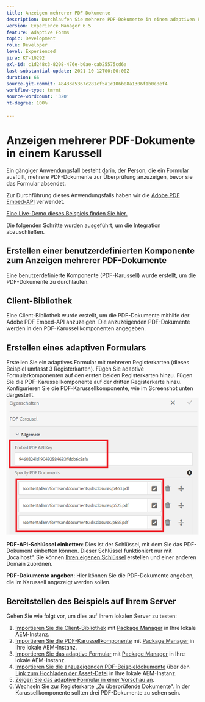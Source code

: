 ```yaml
---
title: Anzeigen mehrerer PDF-Dokumente
description: Durchlaufen Sie mehrere PDF-Dokumente in einem adaptiven Formular.
version: Experience Manager 6.5
feature: Adaptive Forms
topic: Development
role: Developer
level: Experienced
jira: KT-10292
exl-id: c1d248c3-8208-476e-b0ae-cab25575cd6a
last-substantial-update: 2021-10-12T00:00:00Z
duration: 66
source-git-commit: 48433a5367c281cf5a1c106b08a1306f1b0e8ef4
workflow-type: tm+mt
source-wordcount: '320'
ht-degree: 100%

---
```


# Anzeigen mehrerer PDF-Dokumente in einem Karussell

Ein gängiger Anwendungsfall besteht darin, der Person, die ein Formular ausfüllt, mehrere PDF-Dokumente zur Überprüfung anzuzeigen, bevor sie das Formular absendet.

Zur Durchführung dieses Anwendungsfalls haben wir die [Adobe PDF Embed-API](https://www.adobe.io/apis/documentcloud/dcsdk/pdf-embed.html) verwendet.

[Eine Live-Demo dieses Beispiels finden Sie hier.](https://forms.enablementadobe.com/content/dam/formsanddocuments/wefinancecreditcard/jcr:content?wcmmode=disabled)

Die folgenden Schritte wurden ausgeführt, um die Integration abzuschließen.

## Erstellen einer benutzerdefinierten Komponente zum Anzeigen mehrerer PDF-Dokumente

Eine benutzerdefinierte Komponente (PDF-Karussell) wurde erstellt, um die PDF-Dokumente zu durchlaufen.

## Client-Bibliothek

Eine Client-Bibliothek wurde erstellt, um die PDF-Dokumente mithilfe der Adobe PDF Embed-API anzuzeigen. Die anzuzeigenden PDF-Dokumente werden in den PDF-Karussellkomponenten angegeben.

## Erstellen eines adaptiven Formulars

Erstellen Sie ein adaptives Formular mit mehreren Registerkarten (dieses Beispiel umfasst 3 Registerkarten).
Fügen Sie adaptive Formularkomponenten auf den ersten beiden Registerkarten hinzu.
Fügen Sie die PDF-Karussellkomponente auf der dritten Registerkarte hinzu.
Konfigurieren Sie die PDF-Karussellkomponente, wie im Screenshot unten dargestellt.
![PDF-Karussell](assets/pdf-carousel-af-component.png)

**PDF-API-Schlüssel einbetten**: Dies ist der Schlüssel, mit dem Sie das PDF-Dokument einbetten können. Dieser Schlüssel funktioniert nur mit „localhost“. Sie können [Ihren eigenen Schlüssel](https://www.adobe.io/apis/documentcloud/dcsdk/pdf-embed.html) erstellen und einer anderen Domain zuordnen.

**PDF-Dokumente angeben**: Hier können Sie die PDF-Dokumente angeben, die im Karussell angezeigt werden sollen.


## Bereitstellen des Beispiels auf Ihrem Server

Gehen Sie wie folgt vor, um dies auf Ihrem lokalen Server zu testen:

1. [Importieren Sie die Client-Bibliothek](assets/pdf-carousel-client-lib.zip) mit [Package Manager](http://localhost:4502/crx/packmgr/index.jsp) in Ihre lokale AEM-Instanz.
1. [Importieren Sie die PDF-Karussellkomponente](assets/pdf-carousel-component.zip) mit [Package Manager](http://localhost:4502/crx/packmgr/index.jsp) in Ihre lokale AEM-Instanz.
1. [Importieren Sie das adaptive Formular](assets/adaptive-form-pdf-carousel.zip) mit [Package Manager](http://localhost:4502/crx/packmgr/index.jsp) in Ihre lokale AEM-Instanz.
1. [Importieren Sie die anzuzeigenden PDF-Beispieldokumente](assets/pdf-carousel-sample-documents.zip) über den [Link zum Hochladen der Asset-Datei](http://localhost:4502/assets.html/content/dam) in Ihre lokale AEM-Instanz.
1. [Zeigen Sie das adaptive Formular in einer Vorschau an](http://localhost:4502/content/dam/formsanddocuments/wefinancecreditcard/jcr:content?wcmmode=disabled).
1. Wechseln Sie zur Registerkarte „Zu überprüfende Dokumente“. In der Karussellkomponente sollten drei PDF-Dokumente zu sehen sein.
